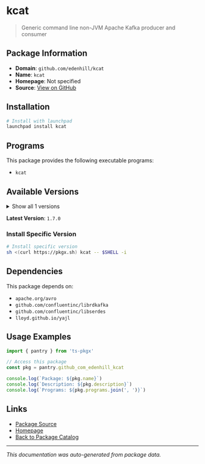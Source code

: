 # kcat

> Generic command line non-JVM Apache Kafka producer and consumer

## Package Information

- **Domain**: `github.com/edenhill/kcat`
- **Name**: `kcat`
- **Homepage**: Not specified
- **Source**: [View on GitHub](https://github.com/pkgxdev/pantry/tree/main/projects/github.com/edenhill/kcat/package.yml)

## Installation

```bash
# Install with launchpad
launchpad install kcat
```

## Programs

This package provides the following executable programs:

- `kcat`

## Available Versions

<details>
<summary>Show all 1 versions</summary>

- `1.7.0`

</details>

**Latest Version**: `1.7.0`

### Install Specific Version

```bash
# Install specific version
sh <(curl https://pkgx.sh) kcat -- $SHELL -i
```

## Dependencies

This package depends on:

- `apache.org/avro`
- `github.com/confluentinc/librdkafka`
- `github.com/confluentinc/libserdes`
- `lloyd.github.io/yajl`

## Usage Examples

```typescript
import { pantry } from 'ts-pkgx'

// Access this package
const pkg = pantry.github_com_edenhill_kcat

console.log(`Package: ${pkg.name}`)
console.log(`Description: ${pkg.description}`)
console.log(`Programs: ${pkg.programs.join(', ')}`)
```

## Links

- [Package Source](https://github.com/pkgxdev/pantry/tree/main/projects/github.com/edenhill/kcat/package.yml)
- [Homepage](#)
- [Back to Package Catalog](../package-catalog.md)

---

*This documentation was auto-generated from package data.*
